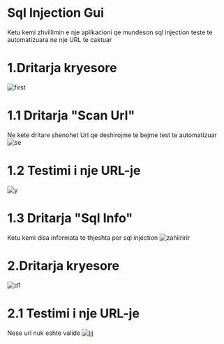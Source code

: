 # Sql Injection Gui
Ketu kemi zhvillimin e  nje aplikacioni qe mundeson sql injection teste te automatizuara ne nje URL te caktuar

# 1.Dritarja kryesore 
![first](https://user-images.githubusercontent.com/58596989/107860800-c6131100-6e41-11eb-90e1-3b0f30c8dee6.png)

# 1.1 Dritarja "Scan Url"
Ne kete dritare shenohet Url qe deshirojme te bejme test te automatizuar
![se](https://user-images.githubusercontent.com/58596989/107860921-91538980-6e42-11eb-85be-ba5eb35beb78.png)

# 1.2 Testimi i nje URL-je
![y](https://user-images.githubusercontent.com/58596989/107861024-5a31a800-6e43-11eb-8e06-37f6c29330d8.png)

# 1.3 Dritarja "Sql Info"
Ketu kemi disa informata te thjeshta per sql injection
![zahiiririr](https://user-images.githubusercontent.com/58596989/107861140-04a9cb00-6e44-11eb-9839-f4d0063e0369.png)

# 2.Dritarja kryesore
![d1](https://user-images.githubusercontent.com/58596989/107863301-92d97d80-6e53-11eb-9c62-e1f75a8425fd.png)

# 2.1 Testimi i nje URL-je
Nese url nuk eshte valide
![jjj](https://user-images.githubusercontent.com/58596989/107863383-4e9aad00-6e54-11eb-897c-9b39f672a1b8.png)

